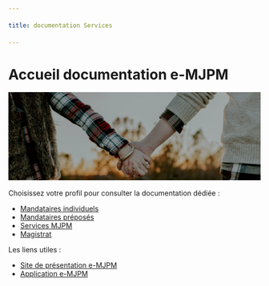 ```yaml
---

title: documentation Services

---
```


# Accueil documentation e-MJPM

![banner](/static/images/home-banner.jpg)


Choisissez votre profil pour consulter la documentation dédiée :

 - [Mandataires individuels](/individuels/)
 - [Mandataires préposés](/preposes/)
 - [Services MJPM](/services/)
 - [Magistrat](/magistrats/)

Les liens utiles :

 - [Site de présentation e-MJPM](http://emjpm.beta.gouv.fr)
 - [Application e-MJPM](http://emjpm.num.social.gouv.fr)
